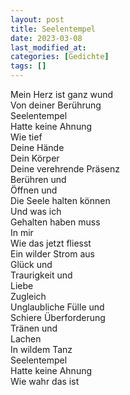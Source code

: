 ```yaml
---
layout: post
title: Seelentempel
date: 2023-03-08
last_modified_at:
categories: [Gedichte]
tags: []
---
```


Mein Herz ist ganz wund  
Von deiner Berührung  
Seelentempel  
Hatte keine Ahnung  
Wie tief  
Deine Hände  
Dein Körper  
Deine verehrende Präsenz  
Berühren und  
Öffnen und  
Die Seele halten können  
Und was ich  
Gehalten haben muss  
In mir  
Wie das jetzt fliesst  
Ein wilder Strom aus  
Glück und  
Traurigkeit und  
Liebe  
Zugleich  
Unglaubliche Fülle und  
Schiere Überforderung  
Tränen und  
Lachen  
In wildem Tanz  
Seelentempel  
Hatte keine Ahnung  
Wie wahr das ist